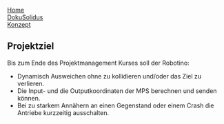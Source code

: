 [Home](home)  
[DokuSolidus](DokuSolidus)  
[Konzept](KonzeptBK)    
## Projektziel  

Bis zum Ende des Projektmanagement Kurses soll der Robotino:  
  
- Dynamisch Ausweichen ohne zu kollidieren und/oder das Ziel zu verlieren.  
- Die Input- und die Outputkoordinaten der MPS berechnen und senden können.  
- Bei zu starkem Annähern an einen Gegenstand oder einem Crash die Antriebe kurzzeitig ausschalten.